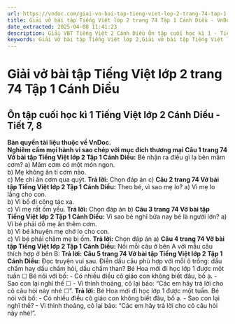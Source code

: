 ```yaml
---
url: https://vndoc.com/giai-vo-bai-tap-tieng-viet-lop-2-trang-74-tap-1-canh-dieu-321350
title: Giải vở bài tập Tiếng Việt lớp 2 trang 74 Tập 1 Cánh Diều - VnDoc.com
date_extracted: 2025-04-08 11:41:23
description: Giải VBT Tiếng Việt 2 Cánh Diều Ôn tập cuối học kì 1 - Tiết 7, 8 trang 74 được biên soạn nhằm giúp các em HS học tập tốt môn Tiếng Việt lớp 2 Cánh Diều. Mời các bạn tham khảo.
keywords: Giải Vở bài tập Tiếng Việt lớp 2,Giải vở bài tập Tiếng Việt lớp 2 trang 74 Tập 1 Cánh Diều,Giải Ôn tập cuối học kì 1 Tiếng Việt lớp 2 Cánh Diều Vở bài tập,Bài 18 Ôn tập cuối học kì 1 lớp 2 Vở bài tập,Giải VBT Tiếng Việt lớp 2 Tập 1 trang 74 Cánh Diều,Giải Ôn tập cuối học kì 1 Tiếng Việt lớp 2 Cánh Diều,Giải vbt Tiếng Việt lớp 2
---
```


# Giải vở bài tập Tiếng Việt lớp 2 trang 74 Tập 1 Cánh Diều
## **Ôn tập cuối học kì 1 Tiếng Việt lớp 2 Cánh Diều - Tiết 7, 8**
**Bản quyền tài liệu thuộc về VnDoc.**  
**Nghiêm cấm mọi hành vi sao chép với mục đích thương mại**
**Câu 1 trang 74 Vở bài tập Tiếng Việt lớp 2 Tập 1 Cánh Diều:** Bé nhận ra điều gì lạ bên mâm cơm?
a\) Mâm cơm có một món ngon.  
b\) Mẹ không ăn tí cơm nào.  
c\) Mẹ chỉ ăn cơm qua quýt.
**Trả lời:**
Chọn đáp án c\)
**Câu 2 trang 74 Vở bài tập Tiếng Việt lớp 2 Tập 1 Cánh Diều:** Theo bé, vì sao mẹ lo?
a\) Vì mẹ lo lắng cho con.  
b\) Vì bố đi công tác xa.  
c\) Vì mẹ rất ốm yếu.
**Trả lời:**
Chọn đáp án b\)
**Câu 3 trang 74 Vở bài tập Tiếng Việt lớp 2 Tập 1 Cánh Diều:** Vì sao bé nghĩ bữa nay bé là người lớn?
a\) Vì bé phải dỗ mẹ ăn thêm cơm.  
b\) Vì bé khuyên mẹ chớ lo cho con.  
c\) Vì bé phải chăm mẹ bị ốm.
**Trả lời:**
Chọn đáp án a\)
**Câu 4 trang 74 Vở bài tập Tiếng Việt lớp 2 Tập 1 Cánh Diều:** Nối mỗi câu ở bên A với mẫu câu thích hợp ở bên B:
**Trả lời:**
**Câu 5 trang 74 Vở bài tập Tiếng Việt lớp 2 Tập 1 Cánh Diều:** Đọc truyện vui sau. Điền dấu câu phù hợp với mỗi ô trống: dấu chấm hay dấu chấm hỏi, dấu chấm than?
Bé Hoa mới đi học lớp 1 được một tuần ☐ Bé nói với bố:
\- Có nhiều điều cô giáo con không biết đâu, bố ạ.
\- Sao con lại nghĩ thế ☐
\- Vì thỉnh thoảng, cô lại bảo: “Các em hãy trả lời cho cô câu hỏi này nhé ☐”.
**Trả lời:**
Bé Hoa mới đi học lớp 1 được một tuần. Bé nói với bố:
\- Có nhiều điều cô giáo con không biết đâu, bố ạ.
\- Sao con lại nghĩ thế?
\- Vì thỉnh thoảng, cô lại bảo: “Các em hãy trả lời cho cô câu hỏi này nhé\!”.
